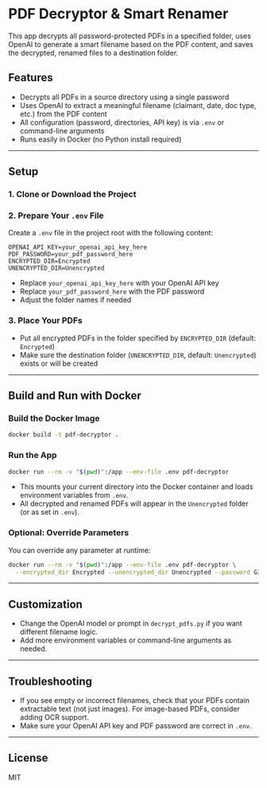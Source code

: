 # PDF Decryptor & Smart Renamer

This app decrypts all password-protected PDFs in a specified folder, uses OpenAI to generate a smart filename based on the PDF content, and saves the decrypted, renamed files to a destination folder.

## Features

- Decrypts all PDFs in a source directory using a single password
- Uses OpenAI to extract a meaningful filename (claimant, date, doc type, etc.) from the PDF content
- All configuration (password, directories, API key) is via `.env` or command-line arguments
- Runs easily in Docker (no Python install required)

---

## Setup

### 1. Clone or Download the Project

### 2. Prepare Your `.env` File

Create a `.env` file in the project root with the following content:

```
OPENAI_API_KEY=your_openai_api_key_here
PDF_PASSWORD=your_pdf_password_here
ENCRYPTED_DIR=Encrypted
UNENCRYPTED_DIR=Unencrypted
```

- Replace `your_openai_api_key_here` with your OpenAI API key
- Replace `your_pdf_password_here` with the PDF password
- Adjust the folder names if needed

### 3. Place Your PDFs

- Put all encrypted PDFs in the folder specified by `ENCRYPTED_DIR` (default: `Encrypted`)
- Make sure the destination folder (`UNENCRYPTED_DIR`, default: `Unencrypted`) exists or will be created

---

## Build and Run with Docker

### Build the Docker Image

```sh
docker build -t pdf-decryptor .
```

### Run the App

```sh
docker run --rm -v "$(pwd)":/app --env-file .env pdf-decryptor
```

- This mounts your current directory into the Docker container and loads environment variables from `.env`.
- All decrypted and renamed PDFs will appear in the `Unencrypted` folder (or as set in `.env`).

### Optional: Override Parameters

You can override any parameter at runtime:

```sh
docker run --rm -v "$(pwd)":/app --env-file .env pdf-decryptor \
  --encrypted_dir Encrypted --unencrypted_dir Unencrypted --password G3351502
```

---

## Customization

- Change the OpenAI model or prompt in `decrypt_pdfs.py` if you want different filename logic.
- Add more environment variables or command-line arguments as needed.

---

## Troubleshooting

- If you see empty or incorrect filenames, check that your PDFs contain extractable text (not just images). For image-based PDFs, consider adding OCR support.
- Make sure your OpenAI API key and PDF password are correct in `.env`.

---

## License

MIT
